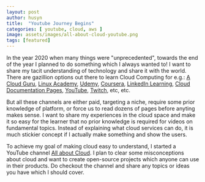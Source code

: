 ```yaml
---
layout: post
author: husyn
title:  "Youtube Journey Begins"
categories: [ youtube, cloud, aws ]
image: assets/images/all-about-cloud-youtube.png
tags: [featured]
---
```


In the year 2020 when many things were "unprecedented", towards the end of the year I planned to do something which I always wanted to! I want to share my tacit understanding of technology and share it with the world. There are gazillion options out there to learn Cloud Computing for e.g.: [A Cloud Guru][a-clout-guru], [Linux Academy][linux-academy], [Udemy][udemy], [Coursera][coursera], [LinkedIn Learning][linkedin-learning], [Cloud Documentation Pages][cloud-documentation], [YouTube][youtube], [Twitch][twitch], etc, etc.

But all these channels are either paid, targeting a niche, require some prior knowledge of platform, or force us to read dozens of pages before anyting makes sense. I want to share my experiences in the cloud space and make it so easy for the learner that no prior knowledge is required for videos on fundamental topics. Instead of explaining what cloud services can do, it is much stickier concept if I actually make something and show the users. 

To achieve my goal of making cloud easy to understand, I started a YouTube channel [All about Cloud][all-about-cloud]. I plan to clear some misconceptions about cloud and want to create open-source projects which anyone can use in their products. Do checkout the channel and share any topics or ideas you have which I should cover.

[a-clout-guru]: https://acloudguru.com/
[linux-academy]: https://linuxacademy.com/
[udemy]: https://www.udemy.com/
[coursera]: https://www.coursera.org/
[linkedin-learning]: https://www.linkedin.com/learning/
[cloud-documentation]: https://docs.aws.amazon.com/
[youtube]: https://www.youtube.com/user/AmazonWebServices
[twitch]: https://www.twitch.tv/aws
[all-about-cloud]: https://www.youtube.com/channel/UCQnAN556-_JeXfiQi9SgN_g